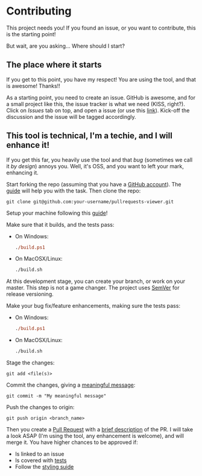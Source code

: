 # Contributing
This project needs you! If you found an issue, or you want to contribute, this is the starting point!

But wait, are you asking... Where should I start?

## The place where it starts
If you get to this point, you have my respect! You are using the tool, and that is awesome! Thanks!!

As a starting point, you need to create an issue. GitHub is awesome, and for a small project like this, the issue tracker is what we need (KISS, right?).
Click on *Issues* tab on top, and open a issue (or use this [link][issues]). Kick-off the discussion and the issue will be tagged accordingly.

## This tool is technical, I'm a techie, and I will enhance it!
If you get this far, you heavily use the tool and that *bug* (sometimes we call it *by design*) annoys you. Well, it's OSS, and you want to left your mark, enhancing it.

Start forking the repo (assuming that you have a [GitHub account][github_account]). The [guide][forking_guide] will help you with the task.
Then clone the repo:

    git clone git@github.com:your-username/pullrequests-viewer.git
    
Setup your machine following this [guide][setup_guide]!

Make sure that it builds, and the tests pass:
- On Windows:
    ```ps
    ./build.ps1
    ```
- On MacOSX/Linux:
    ```sh
    ./build.sh
    ```

At this development stage, you can create your branch, or work on your master. This step is not a game changer. The project uses [SemVer][semver] for release versioning.

Make your bug fix/feature enhancements, making sure the tests pass:
- On Windows:
    ```ps
    ./build.ps1
    ```
- On MacOSX/Linux:
    ```sh
    ./build.sh
    ```

Stage the changes:

    git add <file(s)>

Commit the changes, giving a [meaningful message][git_commit_messages]:

    git commit -m "My meaningful message"

Push the changes to origin:

    git push origin <branch_name>

Then you create a [Pull Request][github_pull_requests] with a [brief description][pr_description] of the PR. I will take a look ASAP (I'm using the tool, any enhancement is welcome), and will merge it. You have higher chances to be approved if:
- Is linked to an issue
- Is covered with [tests][tests]
- Follow the [styling suide][styling_guide]

[issues]: https://github.com/joaoasrosa/pullrequests-viewer/issues
[github_account]:https://github.com/join
[forking_guide]: https://help.github.com/articles/fork-a-repo/
[setup_guide]: https://github.com/joaoasrosa/pullrequests-viewer/blob/master/docs/SETUP.md
[semver]: http://semver.org/
[git_commit_messages]: http://tbaggery.com/2008/04/19/a-note-about-git-commit-messages.html
[github_pull_requests]: https://help.github.com/articles/creating-a-pull-request/
[pr_description]: https://github.com/blog/1943-how-to-write-the-perfect-pull-request
[tests]: https://github.com/joaoasrosa/pullrequests-viewer/blob/master/docs/DEVELOPMENT.md#tests
[styling_guide]: https://github.com/joaoasrosa/pullrequests-viewer/blob/master/docs/DEVELOPMENT.md#styling-guide
